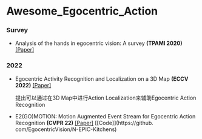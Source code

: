 # Awesome_Egocentric_Action

### Survey
- Analysis of the hands in egocentric vision: A survey **(TPAMI 2020)** [[Paper]](https://arxiv.org/pdf/1912.10867.pdf)


### 2022
- Egocentric Activity Recognition and Localization on a 3D Map **(ECCV 2022)** [[Paper]](https://arxiv.org/pdf/2105.09544.pdf)
  
  提出可以通过在3D Map中进行Action Localization来辅助Egocentric Action Recognition
  
- E2(GO)MOTION: Motion Augmented Event Stream for Egocentric Action Recognition **(CVPR 22)** [[Paper]](https://openaccess.thecvf.com/content/CVPR2022/papers/Plizzari_E2GOMOTION_Motion_Augmented_Event_Stream_for_Egocentric_Action_Recognition_CVPR_2022_paper.pdf) [[Code]](https://github. com/EgocentricVision/N-EPIC-Kitchens)
